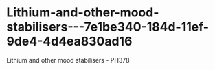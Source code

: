 # Lithium-and-other-mood-stabilisers---7e1be340-184d-11ef-9de4-4d4ea830ad16
Lithium and other mood stabilisers - PH378
